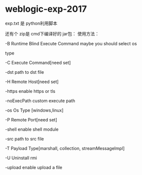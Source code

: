 # weblogic-exp-2017
 exp.txt 是 python利用脚本
 
 还有个 zip是 cmd下编译好的 jar包：
 使用方法：

-B Runtime Blind Execute Command maybe you should select os

type

-C <arg> Execute Command[need set]

-dst <arg> path to dst file

-H <arg> Remote Host[need set]

-https enable https or tls

-noExecPath custom execute path

-os <arg> Os Type [windows,linux]

-P <arg> Remote Port[need set]

-shell enable shell module

-src <arg> path to src file

-T <arg> Payload Type[marshall, collection, streamMessageImpl]

-U Uninstall rmi

-upload enable upload a file
